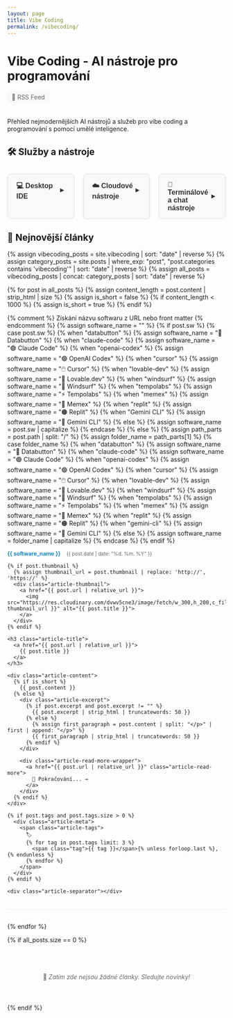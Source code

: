 ```yaml
---
layout: page
title: Vibe Coding
permalink: /vibecoding/
---
```


# Vibe Coding - AI nástroje pro programování

<a href="/vibecoding-feed.xml" class="rss-link">📰 RSS Feed</a>

Přehled nejmodernějších AI nástrojů a služeb pro vibe coding a programování s pomocí umělé inteligence.

## 🛠️ Služby a nástroje

<div class="tools-categories-row">
  
  <!-- Desktop IDE -->
  <div class="category-box">
    <button class="category-toggle collapsed" onclick="toggleCategory(this)">
      💻 Desktop IDE <span class="toggle-icon">▼</span>
    </button>
    <div class="category-content">
      <div class="service-card">
        <h4><a href="/vibecoding/cursor/">🖱️ Cursor</a></h4>
        <p>Kompletní IDE založené na VS CODE s AI funkcemi pro rychlý vývoj a refactoring kódu</p>
      </div>
      <div class="service-card">
        <h4><a href="/vibecoding/windsurf/">🌊 Windsurf</a></h4>
        <p>Inteligentní IDE s pokročilými AI funkcemi pro vývoj</p>
      </div>
      <div class="service-card">
        <h4><a href="/vibecoding/memex/">🧠 Memex</a></h4>
        <p>Desktop aplikace pro vývoj software, velmi autonomní a za dobré peníze</p>
      </div>
    </div>
  </div>

  <!-- Cloudové nástroje -->
  <div class="category-box">
    <button class="category-toggle collapsed" onclick="toggleCategory(this)">
      ☁️ Cloudové nástroje <span class="toggle-icon">▼</span>
    </button>
    <div class="category-content">
      <div class="service-card">
        <h4><a href="/vibecoding/databutton/">🔴 Databutton</a></h4>
        <p>Evropská AI-powered web platforma pro vytváření aplikací bez kódování</p>
      </div>
      <div class="service-card">
        <h4><a href="/vibecoding/lovable-dev/">💖 Lovable.dev</a></h4>
        <p>AI nástroj pro rychlý vývoj moderních webových aplikací</p>
      </div>
      <div class="service-card">
        <h4><a href="/vibecoding/tempolabs/">⚡ Tempolabs</a></h4>
        <p>Rychlý webový AI nástroj pro prototypování a vývoj aplikací</p>
      </div>
      <div class="service-card">
        <h4><a href="/vibecoding/replit/">🟠 Replit</a></h4>
        <p>AI-powered cloudová platforma pro vývoj a nasazení aplikací s Replit Agent</p>
      </div>
    </div>
  </div>

  <!-- Terminálové a chat nástroje -->
  <div class="category-box">
    <button class="category-toggle collapsed" onclick="toggleCategory(this)">
      🤖 Terminálové a chat nástroje <span class="toggle-icon">▼</span>
    </button>
    <div class="category-content">
      <div class="service-card">
        <h4><a href="/vibecoding/claude-code/">🟣 Claude Code</a></h4>
        <p>Pokročilý terminálový asistent pro programování a analýzu kódu od Anthropicu</p>
      </div>
      <div class="service-card">
        <h4><a href="/vibecoding/openai-codex/">🟢 OpenAI Codex</a></h4>
        <p>AI model pro generování a porozumění kódu od OpenAI</p>
      </div>
      <div class="service-card">
        <h4><a href="/vibecoding/gemini-cli/">🔵 Gemini CLI</a></h4>
        <p>Terminálový nástroj pro práci s Google Gemini modely přímo z příkazové řádky</p>
      </div>
    </div>
  </div>

</div>

<style>
.tools-categories-row {
  display: grid;
  grid-template-columns: repeat(3, 1fr);
  gap: 20px;
  margin: 30px 0;
}

.category-box {
  border: 1px solid #ddd;
  border-radius: 8px;
  overflow: hidden;
  background: #f8f9fa;
}

.category-toggle {
  width: 100%;
  padding: 15px 20px;
  background: #f8f9fa;
  border: none;
  text-align: left;
  font-size: 16px;
  font-weight: 600;
  color: #333;
  cursor: pointer;
  display: flex;
  justify-content: space-between;
  align-items: center;
  transition: background 0.2s ease;
}

.category-toggle:hover {
  background: #e9ecef;
}

.category-toggle.collapsed .toggle-icon {
  transform: rotate(-90deg);
}

.toggle-icon {
  transition: transform 0.3s ease;
}

.category-content {
  max-height: 0;
  overflow: hidden;
  transition: max-height 0.3s ease;
  background: white;
}

.category-toggle:not(.collapsed) + .category-content {
  max-height: none;
  height: auto;
  padding: 20px;
}

.service-card {
  margin-bottom: 15px;
  padding: 15px;
  background: #fafafa;
  border-radius: 6px;
  border: 1px solid #eee;
}

.service-card:last-child {
  margin-bottom: 0;
}

.service-card h4 {
  margin: 0 0 8px 0;
  font-size: 16px;
}

.service-card h4 a {
  text-decoration: none;
  color: #333;
}

.service-card h4 a:hover {
  color: #007acc;
}

.service-card p {
  margin: 0;
  font-size: 14px;
  color: #666;
  line-height: 1.4;
}

@media (max-width: 768px) {
  .tools-categories-row {
    grid-template-columns: 1fr;
  }
}

.rss-link {
  display: inline-block;
  margin-bottom: 20px;
  padding: 5px 10px;
  background-color: #f8f8f8;
  border-radius: 4px;
  text-decoration: none;
  color: #666;
  font-size: 14px;
  transition: all 0.2s ease;
}

.rss-link:hover {
  background-color: #fff3cd;
  color: #333;
  text-decoration: none;
}
</style>

<script>
function toggleCategory(button) {
  button.classList.toggle('collapsed');
}
</script>

## 📰 Nejnovější články

{% assign vibecoding_posts = site.vibecoding | sort: "date" | reverse %}
{% assign category_posts = site.posts | where_exp: "post", "post.categories contains 'vibecoding'" | sort: "date" | reverse %}
{% assign all_posts = vibecoding_posts | concat: category_posts | sort: "date" | reverse %}

{% for post in all_posts %}
  {% assign content_length = post.content | strip_html | size %}
  {% assign is_short = false %}
  {% if content_length < 1000 %}
    {% assign is_short = true %}
  {% endif %}

  {% comment %} Získání názvu softwaru z URL nebo front matter {% endcomment %}
  {% assign software_name = "" %}
  {% if post.sw %}
    {% case post.sw %}
      {% when "databutton" %}
        {% assign software_name = "🔴 Databutton" %}
      {% when "claude-code" %}
        {% assign software_name = "🟣 Claude Code" %}
      {% when "openai-codex" %}
        {% assign software_name = "🟢 OpenAI Codex" %}
      {% when "cursor" %}
        {% assign software_name = "🖱️ Cursor" %}
      {% when "lovable-dev" %}
        {% assign software_name = "💖 Lovable.dev" %}
      {% when "windsurf" %}
        {% assign software_name = "🌊 Windsurf" %}
      {% when "tempolabs" %}
        {% assign software_name = "⚡ Tempolabs" %}
      {% when "memex" %}
        {% assign software_name = "🧠 Memex" %}
      {% when "replit" %}
        {% assign software_name = "🟠 Replit" %}
      {% when "Gemini CLI" %}
        {% assign software_name = "🔵 Gemini CLI" %}
      {% else %}
        {% assign software_name = post.sw | capitalize %}
    {% endcase %}
  {% else %}
    {% assign path_parts = post.path | split: "/" %}
    {% assign folder_name = path_parts[1] %}
    {% case folder_name %}
      {% when "databutton" %}
        {% assign software_name = "🔴 Databutton" %}
      {% when "claude-code" %}
        {% assign software_name = "🟣 Claude Code" %}
      {% when "openai-codex" %}
        {% assign software_name = "🟢 OpenAI Codex" %}
      {% when "cursor" %}
        {% assign software_name = "🖱️ Cursor" %}
      {% when "lovable-dev" %}
        {% assign software_name = "💖 Lovable.dev" %}
      {% when "windsurf" %}
        {% assign software_name = "🌊 Windsurf" %}
      {% when "tempolabs" %}
        {% assign software_name = "⚡ Tempolabs" %}
      {% when "memex" %}
        {% assign software_name = "🧠 Memex" %}
      {% when "replit" %}
        {% assign software_name = "🟠 Replit" %}
      {% when "gemini-cli" %}
        {% assign software_name = "🔵 Gemini CLI" %}
      {% else %}
        {% assign software_name = folder_name | capitalize %}
    {% endcase %}
  {% endif %}

  <article class="vibecoding-article {% if is_short %}full-article{% else %}excerpt-article{% endif %}">
    <div class="article-software">
      <a href="/vibecoding/{{ post.sw | default: folder_name }}/" class="software-name">{{ software_name }}</a>
      <span class="article-date">{{ post.date | date: "%d. %m. %Y" }}</span>
    </div>

    {% if post.thumbnail %}
      {% assign thumbnail_url = post.thumbnail | replace: 'http://', 'https://' %}
      <div class="article-thumbnail">
        <a href="{{ post.url | relative_url }}">
          <img src="https://res.cloudinary.com/dvwv5cne3/image/fetch/w_300,h_200,c_fill,g_auto,f_auto,q_auto/{{ thumbnail_url }}" alt="{{ post.title }}">
        </a>
      </div>
    {% endif %}

    <h3 class="article-title">
      <a href="{{ post.url | relative_url }}">
        {{ post.title }}
      </a>
    </h3>

    <div class="article-content">
      {% if is_short %}
        {{ post.content }}
      {% else %}
        <div class="article-excerpt">
          {% if post.excerpt and post.excerpt != "" %}
            {{ post.excerpt | strip_html | truncatewords: 50 }}
          {% else %}
            {% assign first_paragraph = post.content | split: "</p>" | first | append: "</p>" %}
            {{ first_paragraph | strip_html | truncatewords: 50 }}
          {% endif %}
        </div>
        
        <div class="article-read-more-wrapper">
          <a href="{{ post.url | relative_url }}" class="article-read-more">
            📖 Pokračování... →
          </a>
        </div>
      {% endif %}
    </div>

    {% if post.tags and post.tags.size > 0 %}
      <div class="article-meta">
        <span class="article-tags">
          🏷️ 
          {% for tag in post.tags limit: 3 %}
            <span class="tag">{{ tag }}</span>{% unless forloop.last %}, {% endunless %}
          {% endfor %}
        </span>
      </div>
    {% endif %}

    <div class="article-separator"></div>
  </article>
{% endfor %}

{% if all_posts.size == 0 %}
  <div class="no-articles">
    <p>📝 <em>Zatím zde nejsou žádné články. Sledujte novinky!</em></p>
  </div>
{% endif %}

<style>
.vibecoding-matrix {
  display: grid;
  grid-template-columns: repeat(auto-fit, minmax(300px, 1fr));
  gap: 20px;
  margin: 30px 0;
}

.service-card {
  border: 1px solid #ddd;
  border-radius: 8px;
  padding: 20px;
  background: #f9f9f9;
  transition: box-shadow 0.3s ease;
}

.service-card:hover {
  box-shadow: 0 4px 12px rgba(0,0,0,0.15);
}

.service-card h3 {
  margin-top: 0;
  margin-bottom: 10px;
}

.service-card h3 a {
  text-decoration: none;
  color: #333;
}

.service-card h3 a:hover {
  color: #007acc;
}

.vibecoding-article {
  margin-bottom: 30px;
  padding-bottom: 20px;
  border-bottom: 1px solid #eee;
}

.article-meta {
  color: #666;
  font-size: 0.9em;
  margin-top: 10px;
}

.article-thumbnail {
  margin-bottom: 15px;
}

.article-thumbnail img {
  max-width: 100%;
  height: auto;
  border-radius: 4px;
}

.article-title {
  margin: 0 0 10px 0;
}

.article-title a {
  text-decoration: none;
  color: #333;
}

.article-date {
  color: #666;
  font-size: 0.9em;
}

.article-excerpt {
  color: #444;
  line-height: 1.6;
  margin-bottom: 15px;
}

.article-read-more-wrapper {
  margin-top: 10px;
}

.article-read-more {
  display: inline-block;
  color: #999;
  text-decoration: none;
  font-weight: 500;
  transition: all 0.2s ease;
  background-color: #f8f8f8;
  padding: 4px 8px;
  border-radius: 4px;
}

.article-read-more:hover {
  color: #666;
  background-color: #fff3cd;
  text-decoration: none;
}

.article-separator {
  margin-top: 20px;
  border-bottom: 1px solid #eee;
}

.tag {
  background: #f0f0f0;
  padding: 2px 8px;
  border-radius: 12px;
  font-size: 0.85em;
  color: #666;
}

.no-articles {
  text-align: center;
  padding: 40px 0;
  color: #666;
}

.article-software {
  margin-bottom: 10px;
  font-size: 0.9em;
  color: #666;
}

.software-name {
  font-weight: 600;
  color: #007acc;
  margin-right: 10px;
  text-decoration: none;
  transition: color 0.2s ease;
}

.software-name:hover {
  color: #005999;
  text-decoration: underline;
}

.article-date {
  color: #666;
}
</style> 